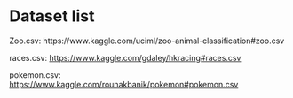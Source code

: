 <h1>Dataset list</h1>
Zoo.csv: 
https://www.kaggle.com/uciml/zoo-animal-classification#zoo.csv

races.csv: 
https://www.kaggle.com/gdaley/hkracing#races.csv

pokemon.csv: 
https://www.kaggle.com/rounakbanik/pokemon#pokemon.csv
